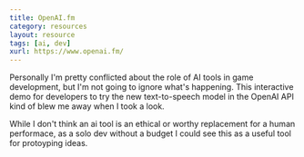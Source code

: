 ```yaml
---
title: OpenAI.fm
category: resources
layout: resource
tags: [ai, dev]
xurl: https://www.openai.fm/
---
```


Personally I'm pretty conflicted about the role of AI tools in game development, but I'm not going to ignore what's happening. This interactive demo for developers to try the new text-to-speech model in the OpenAI API kind of blew me away when I took a look. 

While I don't think an ai tool is an ethical or worthy replacement for a human performace, as a solo dev without a budget I could see this as a useful tool for protoyping ideas.